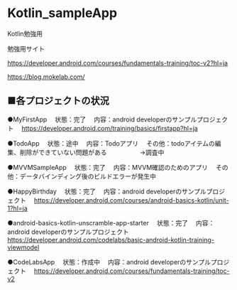 # Kotlin_sampleApp
Kotlin勉強用


勉強用サイト

https://developer.android.com/courses/fundamentals-training/toc-v2?hl=ja

https://blog.mokelab.com/


■各プロジェクトの状況
------------------------------------

●MyFirstApp
　状態：完了
　内容：android developerのサンプルプロジェクト
　https://developer.android.com/training/basics/firstapp?hl=ja

●TodoApp
　状態：途中
　内容：Todoアプリ
　その他：todoアイテムの編集、削除ができていない問題がある
　　　　　→調査中

●MVVMSampleApp
　状態：完了
　内容：MVVM確認のためのアプリ
　その他：データバインディング後のビルドエラーが発生中

●HappyBirthday
　状態：完了
　内容：android developerのサンプルプロジェクト
　https://developer.android.com/courses/android-basics-kotlin/unit-1?hl=ja

●android-basics-kotlin-unscramble-app-starter
　状態：完了
　内容：android developerのサンプルプロジェクト
　https://developer.android.com/codelabs/basic-android-kotlin-training-viewmodel

●CodeLabsApp
　状態：作成中
　内容：android developerのサンプルプロジェクト
　https://developer.android.com/courses/fundamentals-training/toc-v2
